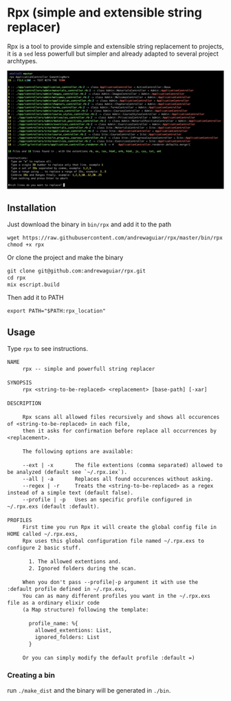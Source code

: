 # Rpx (simple and extensible string replacer)

Rpx is a tool to provide simple and extensible string replacement to projects, it is
a `sed` less powerfull but simpler and already adapted to several project archtypes.

![Example](example.png)

## Installation

Just download the binary in `bin/rpx` and add it to the path

```shell
wget https://raw.githubusercontent.com/andrewaguiar/rpx/master/bin/rpx
chmod +x rpx
```

Or clone the project and make the binary

```shell
git clone git@github.com:andrewaguiar/rpx.git
cd rpx
mix escript.build
```

Then add it to PATH

```shell
export PATH="$PATH:rpx_location"
```

## Usage

Type `rpx` to see instructions.

```shell
NAME
     rpx -- simple and powerfull string replacer

SYNOPSIS
     rpx <string-to-be-replaced> <replacement> [base-path] [-xar]

DESCRIPTION

     Rpx scans all allowed files recursively and shows all occurences of <string-to-be-replaced> in each file,
     then it asks for confirmation before replace all occurrences by <replacement>.

     The following options are available:

     --ext | -x       The file extentions (comma separated) allowed to be analyzed (default see `~/.rpx.iex`).
     --all | -a       Replaces all found occurences without asking.
     --regex | -r     Treats the <string-to-be-replaced> as a regex instead of a simple text (default false).
     --profile | -p   Uses an specific profile configured in ~/.rpx.exs (default :default).

PROFILES
     First time you run Rpx it will create the global config file in HOME called ~/.rpx.exs,
     Rpx uses this global configuration file named ~/.rpx.exs to configure 2 basic stuff.

       1. The allowed extentions and.
       2. Ignored folders during the scan.

     When you don't pass --profile|-p argument it with use the :default profile defined in ~/.rpx.exs,
     You can as many different profiles you want in the ~/.rpx.exs file as a ordinary elixir code
     (a Map structure) following the template:

       profile_name: %{
         allowed_extentions: List,
         ignored_folders: List
       }

     Or you can simply modify the default profile :default =)
```

### Creating a bin

run `./make_dist` and the binary will be generated in `./bin`.
